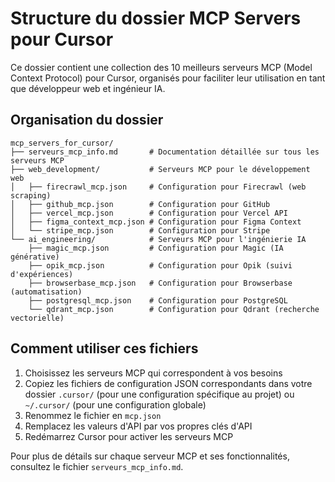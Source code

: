 # Structure du dossier MCP Servers pour Cursor

Ce dossier contient une collection des 10 meilleurs serveurs MCP (Model Context Protocol) pour Cursor, organisés pour faciliter leur utilisation en tant que développeur web et ingénieur IA.

## Organisation du dossier

```
mcp_servers_for_cursor/
├── serveurs_mcp_info.md       # Documentation détaillée sur tous les serveurs MCP
├── web_development/           # Serveurs MCP pour le développement web
│   ├── firecrawl_mcp.json     # Configuration pour Firecrawl (web scraping)
│   ├── github_mcp.json        # Configuration pour GitHub
│   ├── vercel_mcp.json        # Configuration pour Vercel API
│   ├── figma_context_mcp.json # Configuration pour Figma Context
│   └── stripe_mcp.json        # Configuration pour Stripe
└── ai_engineering/            # Serveurs MCP pour l'ingénierie IA
    ├── magic_mcp.json         # Configuration pour Magic (IA générative)
    ├── opik_mcp.json          # Configuration pour Opik (suivi d'expériences)
    ├── browserbase_mcp.json   # Configuration pour Browserbase (automatisation)
    ├── postgresql_mcp.json    # Configuration pour PostgreSQL
    └── qdrant_mcp.json        # Configuration pour Qdrant (recherche vectorielle)
```

## Comment utiliser ces fichiers

1. Choisissez les serveurs MCP qui correspondent à vos besoins
2. Copiez les fichiers de configuration JSON correspondants dans votre dossier `.cursor/` (pour une configuration spécifique au projet) ou `~/.cursor/` (pour une configuration globale)
3. Renommez le fichier en `mcp.json`
4. Remplacez les valeurs d'API par vos propres clés d'API
5. Redémarrez Cursor pour activer les serveurs MCP

Pour plus de détails sur chaque serveur MCP et ses fonctionnalités, consultez le fichier `serveurs_mcp_info.md`.
